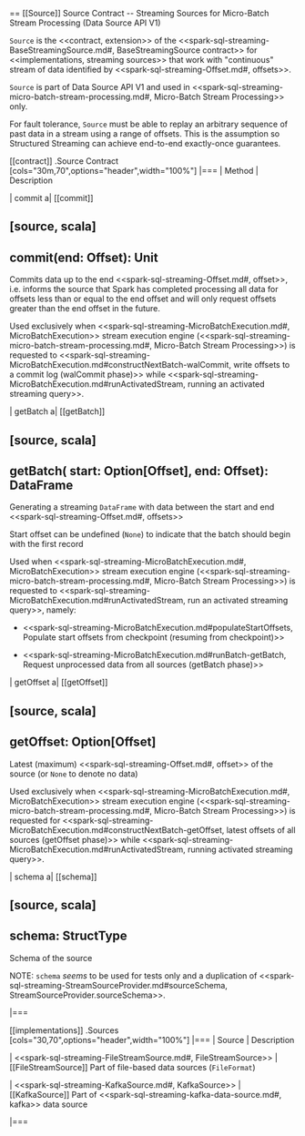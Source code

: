 == [[Source]] Source Contract -- Streaming Sources for Micro-Batch Stream Processing (Data Source API V1)

`Source` is the <<contract, extension>> of the <<spark-sql-streaming-BaseStreamingSource.md#, BaseStreamingSource contract>> for <<implementations, streaming sources>> that work with "continuous" stream of data identified by <<spark-sql-streaming-Offset.md#, offsets>>.

`Source` is part of Data Source API V1 and used in <<spark-sql-streaming-micro-batch-stream-processing.md#, Micro-Batch Stream Processing>> only.

For fault tolerance, `Source` must be able to replay an arbitrary sequence of past data in a stream using a range of offsets. This is the assumption so Structured Streaming can achieve end-to-end exactly-once guarantees.

[[contract]]
.Source Contract
[cols="30m,70",options="header",width="100%"]
|===
| Method
| Description

| commit
a| [[commit]]

[source, scala]
----
commit(end: Offset): Unit
----

Commits data up to the end <<spark-sql-streaming-Offset.md#, offset>>, i.e. informs the source that Spark has completed processing all data for offsets less than or equal to the end offset and will only request offsets greater than the end offset in the future.

Used exclusively when <<spark-sql-streaming-MicroBatchExecution.md#, MicroBatchExecution>> stream execution engine (<<spark-sql-streaming-micro-batch-stream-processing.md#, Micro-Batch Stream Processing>>) is requested to <<spark-sql-streaming-MicroBatchExecution.md#constructNextBatch-walCommit, write offsets to a commit log (walCommit phase)>> while <<spark-sql-streaming-MicroBatchExecution.md#runActivatedStream, running an activated streaming query>>.

| getBatch
a| [[getBatch]]

[source, scala]
----
getBatch(
  start: Option[Offset],
  end: Offset): DataFrame
----

Generating a streaming `DataFrame` with data between the start and end <<spark-sql-streaming-Offset.md#, offsets>>

Start offset can be undefined (`None`) to indicate that the batch should begin with the first record

Used when <<spark-sql-streaming-MicroBatchExecution.md#, MicroBatchExecution>> stream execution engine (<<spark-sql-streaming-micro-batch-stream-processing.md#, Micro-Batch Stream Processing>>) is requested to <<spark-sql-streaming-MicroBatchExecution.md#runActivatedStream, run an activated streaming query>>, namely:

* <<spark-sql-streaming-MicroBatchExecution.md#populateStartOffsets, Populate start offsets from checkpoint (resuming from checkpoint)>>

* <<spark-sql-streaming-MicroBatchExecution.md#runBatch-getBatch, Request unprocessed data from all sources (getBatch phase)>>

| getOffset
a| [[getOffset]]

[source, scala]
----
getOffset: Option[Offset]
----

Latest (maximum) <<spark-sql-streaming-Offset.md#, offset>> of the source (or `None` to denote no data)

Used exclusively when <<spark-sql-streaming-MicroBatchExecution.md#, MicroBatchExecution>> stream execution engine (<<spark-sql-streaming-micro-batch-stream-processing.md#, Micro-Batch Stream Processing>>) is requested for <<spark-sql-streaming-MicroBatchExecution.md#constructNextBatch-getOffset, latest offsets of all sources (getOffset phase)>> while <<spark-sql-streaming-MicroBatchExecution.md#runActivatedStream, running activated streaming query>>.

| schema
a| [[schema]]

[source, scala]
----
schema: StructType
----

Schema of the source

NOTE: `schema` _seems_ to be used for tests only and a duplication of <<spark-sql-streaming-StreamSourceProvider.md#sourceSchema, StreamSourceProvider.sourceSchema>>.

|===

[[implementations]]
.Sources
[cols="30,70",options="header",width="100%"]
|===
| Source
| Description

| <<spark-sql-streaming-FileStreamSource.md#, FileStreamSource>>
| [[FileStreamSource]] Part of file-based data sources (`FileFormat`)

| <<spark-sql-streaming-KafkaSource.md#, KafkaSource>>
| [[KafkaSource]] Part of <<spark-sql-streaming-kafka-data-source.md#, kafka>> data source

|===
